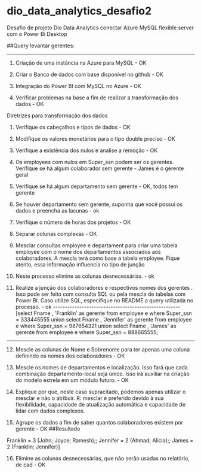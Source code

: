 # dio_data_analytics_desafio2
Desafio de projeto Dio Data Analytics conectar Azure MySQL flexible server com o Power Bi Desktop


##Query levantar gerentes:




----------



1. Criação de uma instância na Azure para MySQL - OK

2. Criar o Banco de dados com base disponível no github  - OK

3. Integração do Power BI com MySQL no Azure - OK

4. Verificar problemas na base a fim de realizar a transformação dos dados - OK

Diretrizes para transformação dos dados

1. Verifique os cabeçalhos e tipos de dados - OK

2. Modifique os valores monetários para o tipo double preciso - OK

3. Verifique a existência dos nulos e analise a remoção - OK 

4. Os employees com nulos em Super_ssn podem ser os gerentes. Verifique se há algum colaborador sem gerente - James é o gerente geral

5. Verifique se há algum departamento sem gerente - OK, todos tem gerente

6. Se houver departamento sem gerente, suponha que você possui os dados e preencha as lacunas - ok

7. Verifique o número de horas dos projetos  - OK

8. Separar colunas complexas - OK

9. Mesclar consultas employee e departament para criar uma tabela employee com o nome dos departamentos associados aos colaboradores. A mescla terá como base a tabela employee. Fique atento, essa informação influencia no tipo de junção

10. Neste processo elimine as colunas desnecessárias. - ok

11. Realize a junção dos colaboradores e respectivos nomes dos gerentes . Isso pode ser feito com consulta SQL ou pela mescla de tabelas com Power BI. Caso utilize SQL, especifique no README a query utilizada no processo. - ok -----------------------------------------------------[select Fname , 'Franklin' as gerente from employee e where Super_ssn = 333445555
union
select Fname , 'Jennifer' as gerente from employee e where Super_ssn = 987654321
union
select Fname , 'James' as gerente from employee e where Super_ssn = 888665555;


-------------------------------------------------------------------
12. Mescle as colunas de Nome e Sobrenome para ter apenas uma coluna definindo os nomes dos colaboradores - OK

13. Mescle os nomes de departamentos e localização. Isso fará que cada combinação departamento-local seja único. Isso irá auxiliar na criação do modelo estrela em um módulo futuro. - OK

14. Explique por que, neste caso supracitado, podemos apenas utilizar o mesclar e não o atribuir. R: mesclar é preferido devido à sua flexibilidade, capacidade de atualização automática e capacidade de lidar com dados complexos.

15. Agrupe os dados a fim de saber quantos colaboradores existem por gerente - OK  ##Resultado

Franklin = 3 (John; Joyce; Ramesh);;
Jennifer = 2 (Ahmad; Alicia);;
James = 2 (Franklin; Jennifer)]

16. Elimine as colunas desnecessárias, que não serão usadas no relatório, de cad - OK
